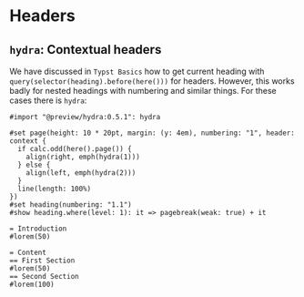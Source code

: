 # Headers

## `hydra`: Contextual headers

We have discussed in `Typst Basics` how to get current heading with `query(selector(heading).before(here()))` for headers. However, this works badly for nested headings with numbering and similar things. For these cases there is `hydra`:

```typ
#import "@preview/hydra:0.5.1": hydra

#set page(height: 10 * 20pt, margin: (y: 4em), numbering: "1", header: context {
  if calc.odd(here().page()) {
    align(right, emph(hydra(1)))
  } else {
    align(left, emph(hydra(2)))
  }
  line(length: 100%)
})
#set heading(numbering: "1.1")
#show heading.where(level: 1): it => pagebreak(weak: true) + it

= Introduction
#lorem(50)

= Content
== First Section
#lorem(50)
== Second Section
#lorem(100)
```
